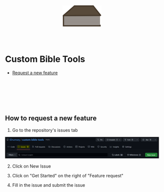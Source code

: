 <!-- https://stackoverflow.com/questions/12090472/how-do-i-center-an-image-in-the-readme-md-file-on-github -->
<p align="center">
    <img src="./public/bible-icon.svg" style="width: 25%;" />
</p>

</br>
</br>

# Custom Bible Tools

- [Request a new feature](#how-to-request-a-new-feature)

</br>
</br>
</br>
</br>
</br>

## How to request a new feature

1. Go to the repository's issues tab

![Requesting a new feature - Step 1](/public/new-feature-request-step-1.png)

2. Click on New Issue

3. Click on "Get Started" on the right of "Feature request"

4. Fill in the issue and submit the issue
